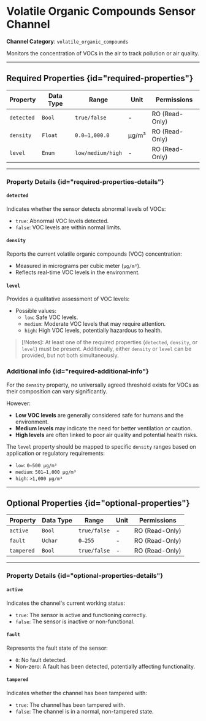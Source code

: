 # Volatile Organic Compounds Sensor Channel

**Channel Category**: `volatile_organic_compounds`

Monitors the concentration of VOCs in the air to track pollution or air quality.

---

## Required Properties {id="required-properties"}

| **Property** | **Data Type** | **Range**         | **Unit** | **Permissions** |
|--------------|---------------|-------------------|----------|-----------------|
| `detected`   | `Bool`        | `true/false`      | -        | RO (Read-Only)  |
| `density`    | `Float`       | `0.0–1,000.0`     | µg/m³    | RO (Read-Only)  |
| `level`      | `Enum`        | `low/medium/high` | -        | RO (Read-Only)  |

---

### Property Details {id="required-properties-details"}

#### `detected`

Indicates whether the sensor detects abnormal levels of VOCs:

- `true`: Abnormal VOC levels detected.
- `false`: VOC levels are within normal limits.

#### `density`

Reports the current volatile organic compounds (VOC) concentration:

- Measured in micrograms per cubic meter (`µg/m³`).
- Reflects real-time VOC levels in the environment.

#### `level`

Provides a qualitative assessment of VOC levels:

- Possible values:
    - `low`: Safe VOC levels.
    - `medium`: Moderate VOC levels that may require attention.
    - `high`: High VOC levels, potentially hazardous to health.

> [!Notes]:
At least one of the required properties (`detected`, `density`, or `level`) must be present. Additionally, either
`density` or `level` can be provided, but not both simultaneously.

### Additional info {id="required-additional-info"}

For the `density` property, no universally agreed threshold exists for VOCs as their composition can vary significantly.

However:
- **Low VOC levels** are generally considered safe for humans and the environment.
- **Medium levels** may indicate the need for better ventilation or caution.
- **High levels** are often linked to poor air quality and potential health risks.

The `level` property should be mapped to specific `density` ranges based on application or regulatory requirements:
- `low`: `0–500 µg/m³`
- `medium`: `501–1,000 µg/m³`
- `high`: `>1,000 µg/m³`

---

## Optional Properties {id="optional-properties"}

| **Property** | **Data Type** | **Range**    | **Unit** | **Permissions** |
|--------------|---------------|--------------|----------|-----------------|
| `active`     | `Bool`        | `true/false` | -        | RO (Read-Only)  |
| `fault`      | `Uchar`       | `0–255`      | -        | RO (Read-Only)  |
| `tampered`   | `Bool`        | `true/false` | -        | RO (Read-Only)  |

---

### Property Details {id="optional-properties-details"}

#### `active`

Indicates the channel's current working status:

- `true`: The sensor is active and functioning correctly.
- `false`: The sensor is inactive or non-functional.

#### `fault`

Represents the fault state of the sensor:

- `0`: No fault detected.
- Non-zero: A fault has been detected, potentially affecting functionality.

#### `tampered`

Indicates whether the channel has been tampered with:

- `true`: The channel has been tampered with.
- `false`: The channel is in a normal, non-tampered state.

